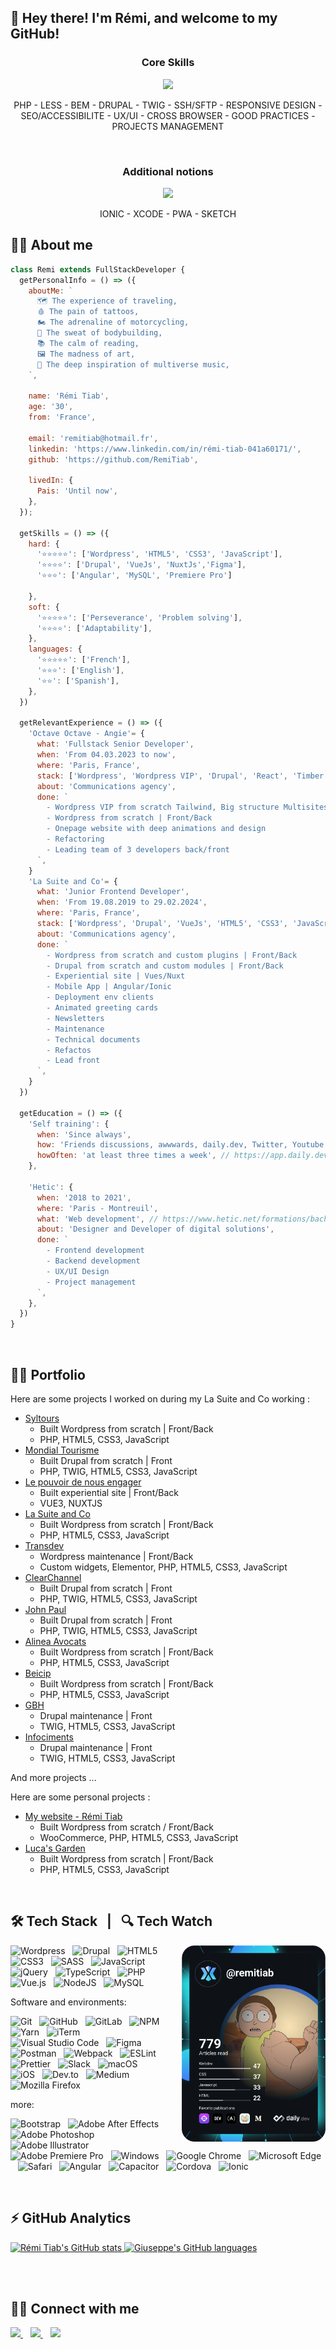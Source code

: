 ## 👋 Hey there! I'm Rémi, and welcome to my GitHub!

<h3 align="center">Core Skills</h3>
<p align="center">
  <img src="https://skillicons.dev/icons?i=wordpress,html,css,sass,javascript,jquery,typescript,webpack,babel,vue,nuxtjs,nodejs,vscode,git,github,gitlab&perline=8" />
</p>
<p align="center">PHP - LESS - BEM - DRUPAL - TWIG - SSH/SFTP - RESPONSIVE DESIGN - SEO/ACCESSIBILITE - UX/UI - CROSS BROWSER - GOOD PRACTICES - PROJECTS MANAGEMENT</p>
<br/>
<h3 align="center">Additional notions</h3>
<p align="center">
  <img src="https://skillicons.dev/icons?i=gulp,bootstrap,vercel,pug,svg,mysql,vim,bash,pr,ps,ai,angular,firebase,powershell,postman,react,emotion,alpinejs,aws,docker,elasticsearch,electron,netlify,unity,figma,stackoverflow,codepen,devto,discord,instagram&perline=10" />
</p>
<p align="center">IONIC - XCODE - PWA - SKETCH</p>

## 🙋‍♂️ About me
```javascript
class Remi extends FullStackDeveloper {
  getPersonalInfo = () => ({
    aboutMe: `
      🗺️ The experience of traveling,
      🩸 The pain of tattoos,
      🏍️ The adrenaline of motorcycling,
      💪 The sweat of bodybuilding,
      📚 The calm of reading,
      🖼️ The madness of art,
      🎹 The deep inspiration of multiverse music,
    `,

    name: 'Rémi Tiab',
    age: '30',
    from: 'France',

    email: 'remitiab@hotmail.fr',
    linkedin: 'https://www.linkedin.com/in/rémi-tiab-041a60171/',
    github: 'https://github.com/RemiTiab',

    livedIn: {
      Pais: 'Until now',
    },
  });

  getSkills = () => ({
    hard: {
      '⭐⭐⭐⭐⭐': ['Wordpress', 'HTML5', 'CSS3', 'JavaScript'],
      '⭐⭐⭐⭐': ['Drupal', 'VueJs', 'NuxtJs','Figma'],
      '⭐⭐⭐': ['Angular', 'MySQL', 'Premiere Pro']

    },
    soft: {
      '⭐⭐⭐⭐⭐': ['Perseverance', 'Problem solving'],
      '⭐⭐⭐⭐': ['Adaptability'],
    },
    languages: {
      '⭐⭐⭐⭐⭐': ['French'],
      '⭐⭐⭐': ['English'],
      '⭐⭐': ['Spanish'],
    },
  })

  getRelevantExperience = () => ({
    'Octave Octave - Angie'= {
      what: 'Fullstack Senior Developer',
      when: 'From 04.03.2023 to now',
      where: 'Paris, France',
      stack: ['Wordpress', 'Wordpress VIP', 'Drupal', 'React', 'Timber', 'Tailwind', 'VueJs', 'HTML5', 'CSS3', 'JavaScript', ...],
      about: 'Communications agency',
      done: `
        - Wordpress VIP from scratch Tailwind, Big structure Multisites, Deep accessibility | Front/Back
        - Wordpress from scratch | Front/Back
        - Onepage website with deep animations and design
        - Refactoring
        - Leading team of 3 developers back/front
      `,
    }
    'La Suite and Co'= {
      what: 'Junior Frontend Developer',
      when: 'From 19.08.2019 to 29.02.2024',
      where: 'Paris, France',
      stack: ['Wordpress', 'Drupal', 'VueJs', 'HTML5', 'CSS3', 'JavaScript', ...],
      about: 'Communications agency',
      done: `
        - Wordpress from scratch and custom plugins | Front/Back
        - Drupal from scratch and custom modules | Front/Back
        - Experiential site | Vues/Nuxt
        - Mobile App | Angular/Ionic
        - Deployment env clients
        - Animated greeting cards
        - Newsletters
        - Maintenance
        - Technical documents
        - Refactos
        - Lead front
      `,
    }
  })

  getEducation = () => ({
    'Self training': {
      when: 'Since always',
      how: 'Friends discussions, awwwards, daily.dev, Twitter, Youtube',
      howOften: 'at least three times a week', // https://app.daily.dev/remitiab
    },

    'Hetic': {
      when: '2018 to 2021',
      where: 'Paris - Montreuil',
      what: 'Web development', // https://www.hetic.net/formations/bachelor-web
      about: 'Designer and Developer of digital solutions',
      done: `
        - Frontend development
        - Backend development
        - UX/UI Design
        - Project management
      `,
    },
  })
}
```

<br>

## 👨‍💻 Portfolio

Here are some projects I worked on during my La Suite and Co working :

- [Syltours](https://www.syltours.fr/)
  - Built Wordpress from scratch | Front/Back
  - PHP, HTML5, CSS3, JavaScript
- [Mondial Tourisme](https://www.mondialtourisme.fr/fr)
  - Built Drupal from scratch | Front
  - PHP, TWIG, HTML5, CSS3, JavaScript
- [Le pouvoir de nous engager](https://www.lepouvoirdenousengager.fr/)
  - Built experiential site | Front/Back
  - VUE3, NUXTJS
- [La Suite and Co](https://www.lasuiteandco.com/)
  - Built Wordpress from scratch | Front/Back
  - PHP, HTML5, CSS3, JavaScript
- [Transdev](https://www.transdev.com/)
  - Wordpress maintenance | Front/Back
  - Custom widgets, Elementor, PHP, HTML5, CSS3, JavaScript
- [ClearChannel](https://www.clearchannel.fr/)
  - Built Drupal from scratch | Front
  - PHP, TWIG, HTML5, CSS3, JavaScript
- [John Paul](https://www.johnpaul.com/fr)
  - Built Drupal from scratch | Front
  - PHP, TWIG, HTML5, CSS3, JavaScript
- [Alinea Avocats](https://alinea-avocats.eu/fr/)
  - Built Wordpress from scratch | Front/Back
  - PHP, HTML5, CSS3, JavaScript
- [Beicip](https://beicip.com/)
  - Built Wordpress from scratch | Front/Back
  - PHP, HTML5, CSS3, JavaScript
- [GBH](https://www.gbh.fr/fr)
  - Drupal maintenance | Front
  - TWIG, HTML5, CSS3, JavaScript
- [Infociments](https://www.infociments.fr/)
  - Drupal maintenance | Front
  - TWIG, HTML5, CSS3, JavaScript

And more projects ...

Here are some personal projects :

- [My website - Rémi Tiab](https://www.remitiab.fr)
  - Built Wordpress from scratch / Front/Back
  - WooCommerce, PHP, HTML5, CSS3, JavaScript
- [Luca's Garden](https://www.lucasgarden.fr)
  - Built Wordpress from scratch | Front/Back
  - PHP, HTML5, CSS3, JavaScript

<br>

## 🛠️ Tech Stack &nbsp; | &nbsp; 🔍 Tech Watch

<div><a href="https://app.daily.dev/remitiab" ><img align='right' src="https://github.com/RemiTiab/RemiTiab/blob/main/devcard.svg" width="230" style="margin-left: 20px;" alt="Rémi Tiab's Dev Card"/></a></div>

![Wordpress](https://img.shields.io/badge/Wordpress-21759B?style=for-the-badge&logo=wordpress&logoColor=white)&nbsp;&nbsp;
![Drupal](https://img.shields.io/badge/Drupal%20-%20%230678BE?style=for-the-badge&logo=drupal)&nbsp;&nbsp;
![HTML5](https://img.shields.io/badge/html5-%23E34F26.svg?style=for-the-badge&logo=html5&logoColor=white)&nbsp;&nbsp;
![CSS3](https://img.shields.io/badge/css3-%231572B6.svg?style=for-the-badge&logo=css3&logoColor=white)&nbsp;&nbsp;
![SASS](https://img.shields.io/badge/SASS-hotpink.svg?style=for-the-badge&logo=SASS&logoColor=white)&nbsp;&nbsp;
![JavaScript](https://img.shields.io/badge/JavaScript-F7DF1E?style=for-the-badge&logo=javascript&logoColor=black)&nbsp;&nbsp;
![jQuery](https://img.shields.io/badge/jQuery-0769AD?style=for-the-badge&logo=jquery&logoColor=white)&nbsp;&nbsp;
![TypeScript](https://img.shields.io/badge/typescript-%23007ACC.svg?style=for-the-badge&logo=typescript&logoColor=white)&nbsp;&nbsp;
![PHP](https://img.shields.io/badge/PHP-777BB4?style=for-the-badge&logo=php&logoColor=white)&nbsp;&nbsp;
![Vue.js](https://img.shields.io/badge/Vue.js-35495E?style=for-the-badge&logo=vue.js&logoColor=4FC08D)&nbsp;&nbsp;
![NodeJS](https://img.shields.io/badge/node.js-6DA55F?style=for-the-badge&logo=node.js&logoColor=white)&nbsp;&nbsp;
![MySQL](https://img.shields.io/badge/mysql-%2300f.svg?style=for-the-badge&logo=mysql)&nbsp;&nbsp;

Software and environments:

![Git](https://img.shields.io/badge/git-%23F05033.svg?style=for-the-badge&logo=git&logoColor=white)&nbsp;&nbsp;
![GitHub](https://img.shields.io/badge/github-%23121011.svg?style=for-the-badge&logo=github&logoColor=white)&nbsp;&nbsp;
![GitLab](https://img.shields.io/badge/Gitlab%20-%20%23FC6D26?style=for-the-badge&logo=gitlab)&nbsp;&nbsp;
![NPM](https://img.shields.io/badge/NPM-%23CB3837.svg?style=for-the-badge&logo=npm&logoColor=white)&nbsp;&nbsp;
![Yarn](https://img.shields.io/badge/yarn-%232C8EBB.svg?style=for-the-badge&logo=yarn&logoColor=white)&nbsp;&nbsp;
![iTerm](https://img.shields.io/badge/iTerm2-000000?style=for-the-badge&logo=iterm2&logoColor=white)&nbsp;&nbsp;
![Visual Studio Code](https://img.shields.io/badge/Visual%20Studio%20Code-0078d7.svg?style=for-the-badge&logo=visual-studio-code&logoColor=white)&nbsp;&nbsp;
![Figma](https://img.shields.io/badge/figma-%23F24E1E.svg?style=for-the-badge&logo=figma&logoColor=white)&nbsp;&nbsp;
![Postman](https://img.shields.io/badge/Postman-FF6C37?style=for-the-badge&logo=postman&logoColor=white)&nbsp;&nbsp;
![Webpack](https://img.shields.io/badge/webpack-%238DD6F9.svg?style=for-the-badge&logo=webpack&logoColor=black)&nbsp;&nbsp;
![ESLint](https://img.shields.io/badge/ESLint-4B3263?style=for-the-badge&logo=eslint&logoColor=white)&nbsp;&nbsp;
![Prettier](https://img.shields.io/badge/prettier-1A2C34?style=for-the-badge&logo=prettier&logoColor=F7BA3E)&nbsp;&nbsp;
![Slack](https://img.shields.io/badge/Slack-4A154B?style=for-the-badge&logo=slack&logoColor=white)&nbsp;&nbsp;
![macOS](https://img.shields.io/badge/mac%20os-000000?style=for-the-badge&logo=apple&logoColor=white)&nbsp;&nbsp;
![iOS](https://img.shields.io/badge/iOS-000000?style=for-the-badge&logo=ios&logoColor=white)&nbsp;&nbsp;
![Dev.to](https://img.shields.io/badge/dev.to-0A0A0A?style=for-the-badge&logo=devdotto&logoColor=white)&nbsp;&nbsp;
![Medium](https://img.shields.io/badge/Medium-12100E?style=for-the-badge&logo=medium&logoColor=white)&nbsp;&nbsp;
![Mozilla Firefox](https://img.shields.io/badge/Firefox_Browser-FF7139?style=for-the-badge&logo=Firefox-Browser&logoColor=white)&nbsp;&nbsp;

more:

![Bootstrap]( 	https://img.shields.io/badge/Bootstrap-563D7C?style=for-the-badge&logo=bootstrap&logoColor=white)&nbsp;&nbsp;
![Adobe After Effects](https://img.shields.io/badge/Adobe%20after%20affects-CF96FD?style=for-the-badge&logo=Adobe%20after%20effects&logoColor=393665)&nbsp;&nbsp;
![Adobe Photoshop](https://img.shields.io/badge/Adobe%20Photoshop-31A8FF?style=for-the-badge&logo=Adobe%20Photoshop&logoColor=black)&nbsp;&nbsp;
![Adobe Illustrator](https://img.shields.io/badge/Adobe%20Illustrator-FF9A00?style=for-the-badge&logo=adobe%20illustrator&logoColor=white)&nbsp;&nbsp;
![Adobe Premiere Pro](https://img.shields.io/badge/Adobe%20Premiere%20Pro-9999FF?style=for-the-badge&logo=Adobe%20Premiere%20Pro&logoColor=white)&nbsp;&nbsp;
![Windows](https://img.shields.io/badge/Windows-0078D6?style=for-the-badge&logo=windows&logoColor=white)&nbsp;&nbsp;
![Google Chrome](https://img.shields.io/badge/Google_chrome-4285F4?style=for-the-badge&logo=Google-chrome&logoColor=white)&nbsp;&nbsp;
![Microsoft Edge](https://img.shields.io/badge/Microsoft_Edge-0078D7?style=for-the-badge&logo=Microsoft-edge&logoColor=white)&nbsp;&nbsp;
![Safari](https://img.shields.io/badge/Safari-FF1B2D?style=for-the-badge&logo=Safari&logoColor=white)&nbsp;&nbsp;
![Angular](https://img.shields.io/badge/Angular-DD0031?style=for-the-badge&logo=angular&logoColor=white)&nbsp;&nbsp;
![Capacitor](https://img.shields.io/badge/Capacitor-119EFF?style=for-the-badge&logo=Capacitor&logoColor=white)&nbsp;&nbsp;
![Cordova](https://img.shields.io/badge/Cordova-35434F?style=for-the-badge&logo=apache-cordova&logoColor=E8E8E8)&nbsp;&nbsp;
![Ionic](https://img.shields.io/badge/Ionic-3880FF?style=for-the-badge&logo=ionic&logoColor=white)&nbsp;&nbsp;

<br>

## ⚡  GitHub Analytics

<p align="left">
  <a href="https://github.com/remitiab">
    <img height="180em" src="https://github-readme-stats-eight-theta.vercel.app/api?username=remitiab&show_icons=true&theme=react&include_all_commits=true&count_private=true" alt="Rémi Tiab's GitHub stats"/>
    <img height="180em" src="https://github-readme-stats-eight-theta.vercel.app/api/top-langs/?username=remitiab&layout=compact&langs_count=8&theme=react" alt="Giuseppe's GitHub languages"/>
  </a>
</p>

<br>

<br>

## 🤝🏻 Connect with me

<a href="mailto:remitiab@outlook.fr?subject=Hello%20Remi,%20From%20Github" title="Send me a mail">
  <img src="https://img.shields.io/badge/Microsoft_Outlook-0078D4?style=for-the-badge&logo=microsoft-outlook&logoColor=white" />
</a>&nbsp;&nbsp;
<a target="_blank" href="https://www.instagram.com/remitiab/" title="Join me on Instagram">
  <img src="https://img.shields.io/badge/Instagram-%23E4405F.svg?style=for-the-badge&logo=Instagram&logoColor=white" />
</a>&nbsp;&nbsp;
<a target="_blank" href="https://www.linkedin.com/in/r%C3%A9mi-tiab-041a60171/" title="Join me on LinkedIn">
  <img src="https://img.shields.io/badge/linkedin-%230077B5.svg?&style=for-the-badge&logo=linkedin&logoColor=white" />
</a>
